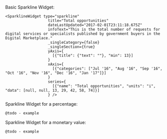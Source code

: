 Basic Sparkline Widget:

    <SparklineWidget type="sparkline"
                       title="Total opportunities"
                       dateLastUpdated="2017-02-01T23:11:18.675Z"
                       infoText="This is the total number of requests for digital services or specialists published by government buyers in the Digital Marketplace."
                       _singleCategory={false}
                       _singleSection={true}
                       yAxis={
                         [{"title": {"text": ""}, "min": 13}]
                       }
                       xAxis={
                         [{"categories": ["Jul '16", "Aug '16", "Sep '16", "Oct '16", "Nov '16", "Dec '16", "Jan '17"]}]
                       }
                       series={
                         [{"name": "Total opportunities", "units": "i", "data": [null, null, 13, 29, 42, 58, 74]}]
                       } />

Sparkline Widget for a percentage:

`@todo - example`


Sparkline Widget for a monetary value:

`@todo - example`
